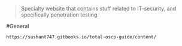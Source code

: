 > Specialty website that contains stuff related to IT-security, and specifically penetration testing.


#General 

```
https://sushant747.gitbooks.io/total-oscp-guide/content/
```